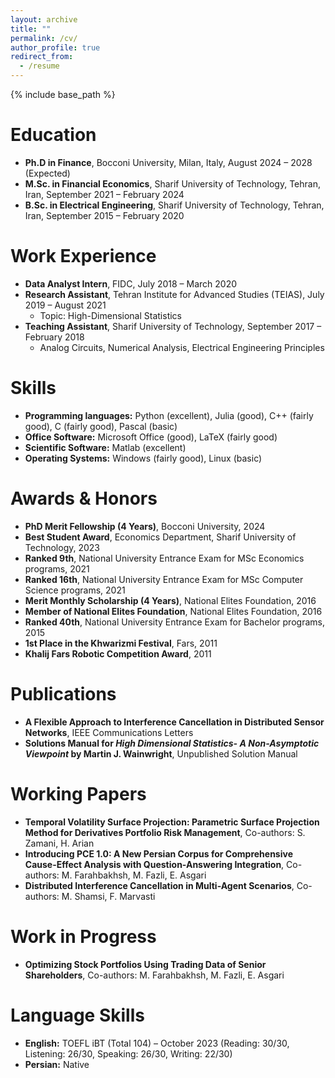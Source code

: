 ```yaml
---
layout: archive
title: ""
permalink: /cv/
author_profile: true
redirect_from:
  - /resume
---
```


{% include base_path %}

Education
======
* **Ph.D in Finance**, Bocconi University, Milan, Italy, August 2024 – 2028 (Expected)
* **M.Sc. in Financial Economics**, Sharif University of Technology, Tehran, Iran, September 2021 – February 2024
* **B.Sc. in Electrical Engineering**, Sharif University of Technology, Tehran, Iran, September 2015 – February 2020

Work Experience
======
* **Data Analyst Intern**, FIDC, July 2018 – March 2020
* **Research Assistant**, Tehran Institute for Advanced Studies (TEIAS), July 2019 – August 2021
  * Topic: High-Dimensional Statistics
* **Teaching Assistant**, Sharif University of Technology, September 2017 – February 2018
  * Analog Circuits, Numerical Analysis, Electrical Engineering Principles

Skills
======
* **Programming languages:** Python (excellent), Julia (good), C++ (fairly good), C (fairly good), Pascal (basic)
* **Office Software:** Microsoft Office (good), LaTeX (fairly good)
* **Scientific Software:** Matlab (excellent)
* **Operating Systems:** Windows (fairly good), Linux (basic)

Awards & Honors
======
* **PhD Merit Fellowship (4 Years)**, Bocconi University, 2024
* **Best Student Award**, Economics Department, Sharif University of Technology, 2023
* **Ranked 9th**, National University Entrance Exam for MSc Economics programs, 2021
* **Ranked 16th**, National University Entrance Exam for MSc Computer Science programs, 2021
* **Merit Monthly Scholarship (4 Years)**, National Elites Foundation, 2016
* **Member of National Elites Foundation**, National Elites Foundation, 2016
* **Ranked 40th**, National University Entrance Exam for Bachelor programs, 2015
* **1st Place in the Khwarizmi Festival**, Fars, 2011
* **Khalij Fars Robotic Competition Award**, 2011

Publications
======
* **A Flexible Approach to Interference Cancellation in Distributed Sensor Networks**, IEEE Communications Letters
* **Solutions Manual for *High Dimensional Statistics- A Non-Asymptotic Viewpoint* by Martin J. Wainwright**, Unpublished Solution Manual

Working Papers
======
* **Temporal Volatility Surface Projection: Parametric Surface Projection Method for Derivatives Portfolio Risk Management**, Co-authors: S. Zamani, H. Arian
* **Introducing PCE 1.0: A New Persian Corpus for Comprehensive Cause-Effect Analysis with Question-Answering Integration**, Co-authors: M. Farahbakhsh, M. Fazli, E. Asgari
* **Distributed Interference Cancellation in Multi-Agent Scenarios**, Co-authors: M. Shamsi, F. Marvasti

Work in Progress
======
* **Optimizing Stock Portfolios Using Trading Data of Senior Shareholders**, Co-authors: M. Farahbakhsh, M. Fazli, E. Asgari

Language Skills
======
* **English:** TOEFL iBT (Total 104) – October 2023 (Reading: 30/30, Listening: 26/30, Speaking: 26/30, Writing: 22/30)
* **Persian:** Native
